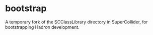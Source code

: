 # bootstrap
A temporary fork of the SCClassLibrary directory in SuperCollider, for bootstrapping Hadron development.
